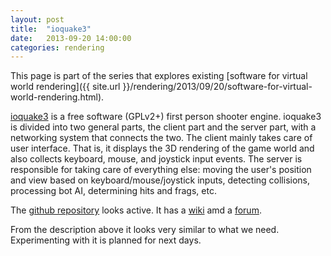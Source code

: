 ```yaml
---
layout: post
title:  "ioquake3"
date:   2013-09-20 14:00:00
categories: rendering
---
```


This page is part of the series that explores existing
[software for virtual world rendering]({{ site.url }}/rendering/2013/09/20/software-for-virtual-world-rendering.html).

[ioquake3][io3] is a free software (GPLv2+) first person shooter engine. 
ioquake3 is divided into two general parts, the client part and 
the server part, with a networking system that connects the two. 
The client mainly takes care of user interface. That is, it displays 
the 3D rendering of the game world and also collects keyboard, mouse, 
and joystick input events. The server is responsible for taking care of 
everything else: moving the user's position and view based on 
keyboard/mouse/joystick inputs, detecting collisions, processing 
bot AI, determining hits and frags, etc. 

The [github repository](https://github.com/ioquake/ioq3/) looks active.
It has a [wiki](http://wiki.ioquake3.org/) amd a 
[forum](http://www.ioquake.org/forums/).

From the description above it looks very similar to what we need.
Experimenting with it is planned for next days.

[io3]: (http://ioquake3.org/)
